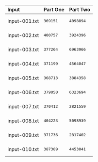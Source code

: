 | Input | Part One | Part Two |
|:---|:---|:---|
|input-001.txt|<pre>369151</pre>|<pre>4098894</pre>|
|input-002.txt|<pre>400757</pre>|<pre>3924396</pre>|
|input-003.txt|<pre>377264</pre>|<pre>6963966</pre>|
|input-004.txt|<pre>371199</pre>|<pre>4564047</pre>|
|input-005.txt|<pre>368713</pre>|<pre>3884358</pre>|
|input-006.txt|<pre>379050</pre>|<pre>6323694</pre>|
|input-007.txt|<pre>370412</pre>|<pre>2821559</pre>|
|input-008.txt|<pre>404223</pre>|<pre>5098939</pre>|
|input-009.txt|<pre>371736</pre>|<pre>2817402</pre>|
|input-010.txt|<pre>387389</pre>|<pre>4453041</pre>|